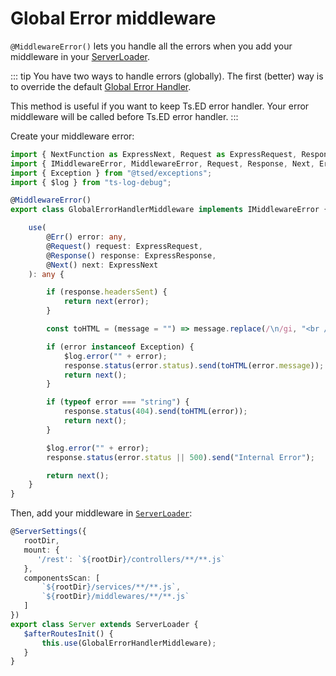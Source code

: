 # Global Error middleware

`@MiddlewareError()` lets you handle all the errors when you add your middleware in your [ServerLoader](/api/common/server/components/ServerLoader.md).

::: tip
You have two ways to handle errors (globally). The first (better) way is to override the default [Global Error Handler](/docs/middlewares/override/global-error-handler.md).

This method is useful if you want to keep Ts.ED error handler. Your error middleware will be called before Ts.ED error handler.
:::

Create your middleware error:

```typescript
import { NextFunction as ExpressNext, Request as ExpressRequest, Response as ExpressResponse } from "express";
import { IMiddlewareError, MiddlewareError, Request, Response, Next, Err } from "@tsed/common";
import { Exception } from "@tsed/exceptions";
import { $log } from "ts-log-debug";

@MiddlewareError()
export class GlobalErrorHandlerMiddleware implements IMiddlewareError {

    use(
        @Err() error: any,
        @Request() request: ExpressRequest,
        @Response() response: ExpressResponse,
        @Next() next: ExpressNext
    ): any {

        if (response.headersSent) {
            return next(error);
        }

        const toHTML = (message = "") => message.replace(/\n/gi, "<br />");

        if (error instanceof Exception) {
            $log.error("" + error);
            response.status(error.status).send(toHTML(error.message));
            return next();
        }

        if (typeof error === "string") {
            response.status(404).send(toHTML(error));
            return next();
        }

        $log.error("" + error);
        response.status(error.status || 500).send("Internal Error");

        return next();
    }
}
```

Then, add your middleware in [`ServerLoader`](/api/common/server/components/ServerLoader.md):

```typescript
@ServerSettings({
   rootDir,
   mount: {
      '/rest': `${rootDir}/controllers/**/**.js`
   },
   componentsScan: [
       `${rootDir}/services/**/**.js`,
       `${rootDir}/middlewares/**/**.js`
   ]
})
export class Server extends ServerLoader {
   $afterRoutesInit() {
       this.use(GlobalErrorHandlerMiddleware);
   }
}       
```
